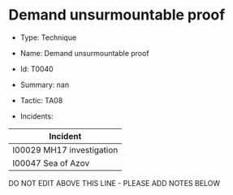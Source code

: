 # Demand unsurmountable proof

* Type: Technique

* Name: Demand unsurmountable proof

* Id: T0040

* Summary: nan

* Tactic: TA08

* Incidents:

| Incident |
| --------- |
| I00029 MH17 investigation |
| I00047 Sea of Azov |

DO NOT EDIT ABOVE THIS LINE - PLEASE ADD NOTES BELOW
